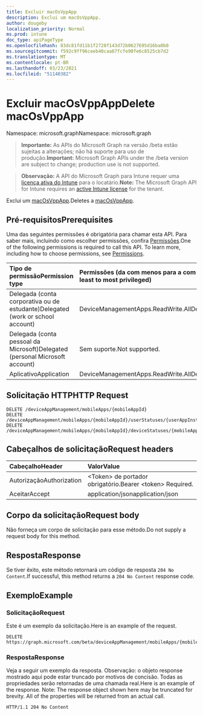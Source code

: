```yaml
---
title: Excluir macOsVppApp
description: Exclui um macOsVppApp.
author: dougeby
localization_priority: Normal
ms.prod: intune
doc_type: apiPageType
ms.openlocfilehash: 83dc81fd11b1f2728f143d72b0627695d16ba0b0
ms.sourcegitcommit: f592c9ff96ceeb40caa67fcfe90fe6c8525cb7d2
ms.translationtype: MT
ms.contentlocale: pt-BR
ms.lasthandoff: 03/23/2021
ms.locfileid: "51140382"
---
```

# <a name="delete-macosvppapp"></a><span data-ttu-id="6d99e-103">Excluir macOsVppApp</span><span class="sxs-lookup"><span data-stu-id="6d99e-103">Delete macOsVppApp</span></span>

<span data-ttu-id="6d99e-104">Namespace: microsoft.graph</span><span class="sxs-lookup"><span data-stu-id="6d99e-104">Namespace: microsoft.graph</span></span>

> <span data-ttu-id="6d99e-105">**Importante:** As APIs do Microsoft Graph na versão /beta estão sujeitas a alterações; não há suporte para uso de produção.</span><span class="sxs-lookup"><span data-stu-id="6d99e-105">**Important:** Microsoft Graph APIs under the /beta version are subject to change; production use is not supported.</span></span>

> <span data-ttu-id="6d99e-106">**Observação:** A API do Microsoft Graph para Intune requer uma [licença ativa do Intune](https://go.microsoft.com/fwlink/?linkid=839381) para o locatário.</span><span class="sxs-lookup"><span data-stu-id="6d99e-106">**Note:** The Microsoft Graph API for Intune requires an [active Intune license](https://go.microsoft.com/fwlink/?linkid=839381) for the tenant.</span></span>

<span data-ttu-id="6d99e-107">Exclui um [macOsVppApp](../resources/intune-apps-macosvppapp.md).</span><span class="sxs-lookup"><span data-stu-id="6d99e-107">Deletes a [macOsVppApp](../resources/intune-apps-macosvppapp.md).</span></span>

## <a name="prerequisites"></a><span data-ttu-id="6d99e-108">Pré-requisitos</span><span class="sxs-lookup"><span data-stu-id="6d99e-108">Prerequisites</span></span>
<span data-ttu-id="6d99e-p101">Uma das seguintes permissões é obrigatória para chamar esta API. Para saber mais, incluindo como escolher permissões, confira [Permissões](/graph/permissions-reference).</span><span class="sxs-lookup"><span data-stu-id="6d99e-p101">One of the following permissions is required to call this API. To learn more, including how to choose permissions, see [Permissions](/graph/permissions-reference).</span></span>

|<span data-ttu-id="6d99e-111">Tipo de permissão</span><span class="sxs-lookup"><span data-stu-id="6d99e-111">Permission type</span></span>|<span data-ttu-id="6d99e-112">Permissões (da com menos para a com mais privilégios)</span><span class="sxs-lookup"><span data-stu-id="6d99e-112">Permissions (from least to most privileged)</span></span>|
|:---|:---|
|<span data-ttu-id="6d99e-113">Delegada (conta corporativa ou de estudante)</span><span class="sxs-lookup"><span data-stu-id="6d99e-113">Delegated (work or school account)</span></span>|<span data-ttu-id="6d99e-114">DeviceManagementApps.ReadWrite.All</span><span class="sxs-lookup"><span data-stu-id="6d99e-114">DeviceManagementApps.ReadWrite.All</span></span>|
|<span data-ttu-id="6d99e-115">Delegada (conta pessoal da Microsoft)</span><span class="sxs-lookup"><span data-stu-id="6d99e-115">Delegated (personal Microsoft account)</span></span>|<span data-ttu-id="6d99e-116">Sem suporte.</span><span class="sxs-lookup"><span data-stu-id="6d99e-116">Not supported.</span></span>|
|<span data-ttu-id="6d99e-117">Aplicativo</span><span class="sxs-lookup"><span data-stu-id="6d99e-117">Application</span></span>|<span data-ttu-id="6d99e-118">DeviceManagementApps.ReadWrite.All</span><span class="sxs-lookup"><span data-stu-id="6d99e-118">DeviceManagementApps.ReadWrite.All</span></span>|

## <a name="http-request"></a><span data-ttu-id="6d99e-119">Solicitação HTTP</span><span class="sxs-lookup"><span data-stu-id="6d99e-119">HTTP Request</span></span>
<!-- {
  "blockType": "ignored"
}
-->
``` http
DELETE /deviceAppManagement/mobileApps/{mobileAppId}
DELETE /deviceAppManagement/mobileApps/{mobileAppId}/userStatuses/{userAppInstallStatusId}/app
DELETE /deviceAppManagement/mobileApps/{mobileAppId}/deviceStatuses/{mobileAppInstallStatusId}/app
```

## <a name="request-headers"></a><span data-ttu-id="6d99e-120">Cabeçalhos de solicitação</span><span class="sxs-lookup"><span data-stu-id="6d99e-120">Request headers</span></span>
|<span data-ttu-id="6d99e-121">Cabeçalho</span><span class="sxs-lookup"><span data-stu-id="6d99e-121">Header</span></span>|<span data-ttu-id="6d99e-122">Valor</span><span class="sxs-lookup"><span data-stu-id="6d99e-122">Value</span></span>|
|:---|:---|
|<span data-ttu-id="6d99e-123">Autorização</span><span class="sxs-lookup"><span data-stu-id="6d99e-123">Authorization</span></span>|<span data-ttu-id="6d99e-124">&lt;Token&gt; de portador obrigatório.</span><span class="sxs-lookup"><span data-stu-id="6d99e-124">Bearer &lt;token&gt; Required.</span></span>|
|<span data-ttu-id="6d99e-125">Aceitar</span><span class="sxs-lookup"><span data-stu-id="6d99e-125">Accept</span></span>|<span data-ttu-id="6d99e-126">application/json</span><span class="sxs-lookup"><span data-stu-id="6d99e-126">application/json</span></span>|

## <a name="request-body"></a><span data-ttu-id="6d99e-127">Corpo da solicitação</span><span class="sxs-lookup"><span data-stu-id="6d99e-127">Request body</span></span>
<span data-ttu-id="6d99e-128">Não forneça um corpo de solicitação para esse método.</span><span class="sxs-lookup"><span data-stu-id="6d99e-128">Do not supply a request body for this method.</span></span>

## <a name="response"></a><span data-ttu-id="6d99e-129">Resposta</span><span class="sxs-lookup"><span data-stu-id="6d99e-129">Response</span></span>
<span data-ttu-id="6d99e-130">Se tiver êxito, este método retornará um código de resposta `204 No Content`.</span><span class="sxs-lookup"><span data-stu-id="6d99e-130">If successful, this method returns a `204 No Content` response code.</span></span>

## <a name="example"></a><span data-ttu-id="6d99e-131">Exemplo</span><span class="sxs-lookup"><span data-stu-id="6d99e-131">Example</span></span>

### <a name="request"></a><span data-ttu-id="6d99e-132">Solicitação</span><span class="sxs-lookup"><span data-stu-id="6d99e-132">Request</span></span>
<span data-ttu-id="6d99e-133">Este é um exemplo da solicitação.</span><span class="sxs-lookup"><span data-stu-id="6d99e-133">Here is an example of the request.</span></span>
``` http
DELETE https://graph.microsoft.com/beta/deviceAppManagement/mobileApps/{mobileAppId}
```

### <a name="response"></a><span data-ttu-id="6d99e-134">Resposta</span><span class="sxs-lookup"><span data-stu-id="6d99e-134">Response</span></span>
<span data-ttu-id="6d99e-p102">Veja a seguir um exemplo da resposta. Observação: o objeto response mostrado aqui pode estar truncado por motivos de concisão. Todas as propriedades serão retornadas de uma chamada real.</span><span class="sxs-lookup"><span data-stu-id="6d99e-p102">Here is an example of the response. Note: The response object shown here may be truncated for brevity. All of the properties will be returned from an actual call.</span></span>
``` http
HTTP/1.1 204 No Content
```




